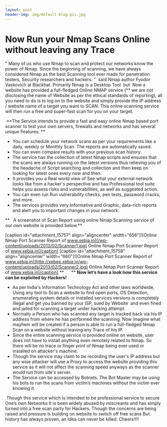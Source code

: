 ```yaml
---
layout: post
header-img: img/default-blog-pic.jpg
---
```


# Now Run your Nmap Scans Online without leaving any Trace

" Many of us who use Nmap to scan and protect our networks know the power of Nmap. Since the beginning of scanning, we have always considered Nmap as the best Scanning tool ever made for penetration testers, Security researchers and hackers. "  said Nmap author Fyodor Vaskovich at Blackhat. Primarily Nmap is a Desktop Tool  but  Now a website has provided a full-fledged Online NMAP service (** we are not disclosing the name of Website as per the ethical standards of reporting), all you need to do is to log on to the website and simply provide the IP address / website name of a target you want to SCAN. This online scanning service will then run a free and super-fast scan for you on your target.

 **The Service intends to provide a fast and easy online Nmap based port scanner to test your own servers, firewalls and networks and has several unique Features: **

  * You can schedule your network scans as per your requirements like a daily, weekly or Monthly Scan. The reports are automatically saved.
  * You can even compare results with your previous scan history.
  * The service has the collection of latest Nmap scripts and ensures that the scans are always running on the latest versions thus relieving you of the headache of Script searching and collection and then keep on looking for latest ones every now and then.
  * It provides you a Real world view of See what your external network looks like from a hacker's perspective and has Professional tool suite helps you assess risks and vulnerabilities, as well as suggested action.
  * You can even run Run vulnerability checks, pen tests, password cracks, and more.
  * The services provides very Informative and Graphic, data-rich reports and alert you to important changes in your network.

**   A screenshot of Scan Report using online Nmap Scanning service of our own website is provided below.**

[caption id="attachment_15757" align="aligncenter" width="656"]![Online Nmap Port Scanner Report of www.xebia.in](/wp-content/uploads/2013/02/Scanner1.jpg) Online Nmap Port Scanner Report of www.xebia.in[/caption] [caption id="attachment_15758" align="aligncenter" width="660"]![Online Nmap Port Scanner Report of www.xebia.in](http://xebee.xebia.in/wp-content/uploads/2013/02/Scanner2.jpg) Online Nmap Port Scanner Report of www.xebia.in[/caption] **      ** **Now let’s have a look how this service can be exploited by Hackers!**

  * As per India's Information Technology Act and other laws worldwide, Using any tool to Scan a website to find open ports, OS Detection,  enumerating system details or installed services versions is completely illegal and get you banned by your ISP, sued by Website  and even fined and jailed for scanning a target under hacking attempt.
  * Normally a Person who has scanned any target is tracked back via his IP address from where he has performed the scanning. Now imagine what mayhem will be created if a person is able to run a full-fledged Nmap Scan on a website without leaving any Trace of his IP.
  * Since the entire scanning service is provided online on website, user does not have to install anything even remotely related to Nmap. So there will be no trace or finger print of Nmap being ever used or installed on attacker's machine.
  * Though the service may claim to be recording the user's IP address but any wise attacker will use a Proxy to access the website providing this service as it will not affect the scanning speed anyways as the scanner would run from site's server.
  * The Service can be accessed by Botnets. The Bot Master may be using his bots to run the scans from victim’s machines without the victim ever knowing it.

 Though this service which is intended to be professional service to secure One’s own Networks It is been widely abused by miscreants and has simply turned into a free scan party for Hackers. Though the concerns are being raised and pressure is building on website to switch off free scans But history has always proven, an Idea can never be killed. Cheers!!!!